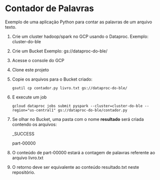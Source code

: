 # Contador de Palavras



Exemplo de uma aplicação Python para contar as palavras de um arquivo texto.

1) Crie um cluster hadoop/spark no GCP usando o Dataproc. Exemplo: cluster-do-ble

2) Crie um Bucket Exemplo: gs://dataproc-do-ble/

3) Acesse o console do GCP

4) Clone este projeto

5) Copie os arquivos para o Bucket criado:

   ```
   gsutil cp contador.py livro.txt gs://dataproc-do-ble/
   ```

6) E execute um job

   ```
   gcloud dataproc jobs submit pyspark --cluster=cluster-do-ble --region="us-central1" gs://dataproc-do-ble/contador.py
   ```

7) Se olhar no Bucket, uma pasta com o nome **resultado** será criada contendo os arquivos:

   _SUCCESS

   part-00000

8) O conteúdo de part-00000 estará a contagem de palavras referente ao arquivo livro.txt

9) O retorno deve ser equivalente ao conteúdo resultado.txt neste repositório.